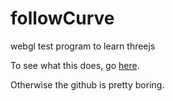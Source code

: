 # followCurve

webgl test program to learn threejs

To see what this does, go [here](https://ryqndev.github.io/followCurve).

Otherwise the github is pretty boring.
